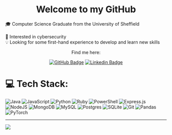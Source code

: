 <h1 align=center>
  Welcome to my GitHub
</h1>

:mortar_board: Computer Science Graduate from the University of Sheffield<br><br>💾 Interested in cybersecurity<br>💡 Looking for some first-hand experience to develop and learn new skills<br>

<p align="center">
  Find me here:<br>
</p>

<div align="center">
  
  [![GitHub Badge](https://img.shields.io/badge/GitHub-12100E?style=for-the-badge&logo=github&logoColor=white)](https://github.com/rorywilliams36)
  [![Linkedin Badge](https://img.shields.io/badge/Linkedin-0077B5?style=for-the-badge&logo=linkedin&logoColor=white)](https://linkedin.com/in/https://www.linkedin.com/in/rory-williams-373434317/)
  
</div>

# 💻 Tech Stack:
![Java](https://img.shields.io/badge/java-%23ED8B00.svg?style=for-the-badge&logo=openjdk&logoColor=white) ![JavaScript](https://img.shields.io/badge/javascript-%23323330.svg?style=for-the-badge&logo=javascript&logoColor=%23F7DF1E) ![Python](https://img.shields.io/badge/python-3670A0?style=for-the-badge&logo=python&logoColor=ffdd54) ![Ruby](https://img.shields.io/badge/ruby-%23CC342D.svg?style=for-the-badge&logo=ruby&logoColor=white) ![PowerShell](https://img.shields.io/badge/PowerShell-%235391FE.svg?style=for-the-badge&logo=powershell&logoColor=white) ![Express.js](https://img.shields.io/badge/express.js-%23404d59.svg?style=for-the-badge&logo=express&logoColor=%2361DAFB) ![NodeJS](https://img.shields.io/badge/node.js-6DA55F?style=for-the-badge&logo=node.js&logoColor=white) ![MongoDB](https://img.shields.io/badge/MongoDB-%234ea94b.svg?style=for-the-badge&logo=mongodb&logoColor=white) ![MySQL](https://img.shields.io/badge/mysql-4479A1.svg?style=for-the-badge&logo=mysql&logoColor=white) ![Postgres](https://img.shields.io/badge/postgres-%23316192.svg?style=for-the-badge&logo=postgresql&logoColor=white) ![SQLite](https://img.shields.io/badge/sqlite-%2307405e.svg?style=for-the-badge&logo=sqlite&logoColor=white) ![Git](https://img.shields.io/badge/git-%23F05033.svg?style=for-the-badge&logo=git&logoColor=white) ![Pandas](https://img.shields.io/badge/pandas-%23150458.svg?style=for-the-badge&logo=pandas&logoColor=white) ![PyTorch](https://img.shields.io/badge/PyTorch-%23EE4C2C.svg?style=for-the-badge&logo=PyTorch&logoColor=white)

---
[![](https://visitcount.itsvg.in/api?id=rorywilliams36&icon=0&color=0)](https://visitcount.itsvg.in)

<!-- Proudly created with GPRM ( https://gprm.itsvg.in ) -->
